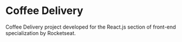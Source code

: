 # Coffee Delivery 

Coffee Delivery project developed for the React.js section of front-end specialization by Rocketseat.
